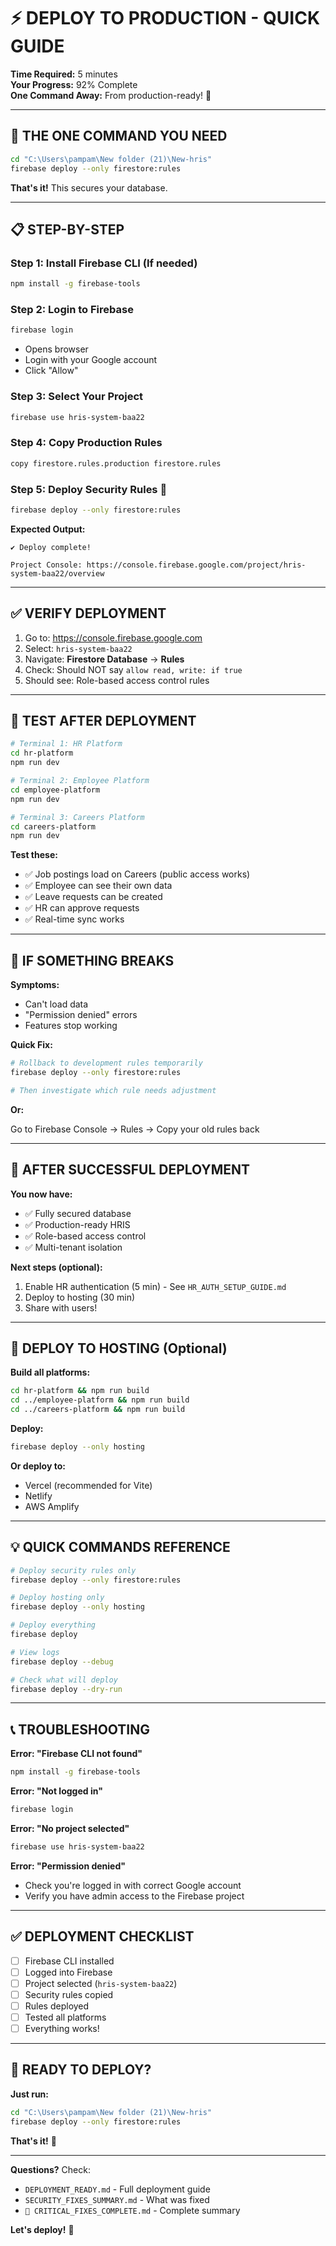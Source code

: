 # ⚡ DEPLOY TO PRODUCTION - QUICK GUIDE

**Time Required:** 5 minutes  
**Your Progress:** 92% Complete  
**One Command Away:** From production-ready! 🚀

---

## 🎯 THE ONE COMMAND YOU NEED

```bash
cd "C:\Users\pampam\New folder (21)\New-hris"
firebase deploy --only firestore:rules
```

**That's it!** This secures your database.

---

## 📋 STEP-BY-STEP

### **Step 1: Install Firebase CLI** (If needed)
```bash
npm install -g firebase-tools
```

### **Step 2: Login to Firebase**
```bash
firebase login
```
- Opens browser
- Login with your Google account
- Click "Allow"

### **Step 3: Select Your Project**
```bash
firebase use hris-system-baa22
```

### **Step 4: Copy Production Rules**
```bash
copy firestore.rules.production firestore.rules
```

### **Step 5: Deploy Security Rules** 🚀
```bash
firebase deploy --only firestore:rules
```

**Expected Output:**
```
✔ Deploy complete!

Project Console: https://console.firebase.google.com/project/hris-system-baa22/overview
```

---

## ✅ VERIFY DEPLOYMENT

1. Go to: https://console.firebase.google.com
2. Select: `hris-system-baa22`
3. Navigate: **Firestore Database** → **Rules**
4. Check: Should NOT say `allow read, write: if true`
5. Should see: Role-based access control rules

---

## 🧪 TEST AFTER DEPLOYMENT

```bash
# Terminal 1: HR Platform
cd hr-platform
npm run dev

# Terminal 2: Employee Platform  
cd employee-platform
npm run dev

# Terminal 3: Careers Platform
cd careers-platform
npm run dev
```

**Test these:**
- ✅ Job postings load on Careers (public access works)
- ✅ Employee can see their own data
- ✅ Leave requests can be created
- ✅ HR can approve requests
- ✅ Real-time sync works

---

## 🚨 IF SOMETHING BREAKS

**Symptoms:**
- Can't load data
- "Permission denied" errors
- Features stop working

**Quick Fix:**
```bash
# Rollback to development rules temporarily
firebase deploy --only firestore:rules

# Then investigate which rule needs adjustment
```

**Or:**

Go to Firebase Console → Rules → Copy your old rules back

---

## 🎉 AFTER SUCCESSFUL DEPLOYMENT

**You now have:**
- ✅ Fully secured database
- ✅ Production-ready HRIS
- ✅ Role-based access control
- ✅ Multi-tenant isolation

**Next steps (optional):**
1. Enable HR authentication (5 min) - See `HR_AUTH_SETUP_GUIDE.md`
2. Deploy to hosting (30 min)
3. Share with users!

---

## 🚀 DEPLOY TO HOSTING (Optional)

**Build all platforms:**
```bash
cd hr-platform && npm run build
cd ../employee-platform && npm run build  
cd ../careers-platform && npm run build
```

**Deploy:**
```bash
firebase deploy --only hosting
```

**Or deploy to:**
- Vercel (recommended for Vite)
- Netlify
- AWS Amplify

---

## 💡 QUICK COMMANDS REFERENCE

```bash
# Deploy security rules only
firebase deploy --only firestore:rules

# Deploy hosting only
firebase deploy --only hosting

# Deploy everything
firebase deploy

# View logs
firebase deploy --debug

# Check what will deploy
firebase deploy --dry-run
```

---

## 📞 TROUBLESHOOTING

**Error: "Firebase CLI not found"**
```bash
npm install -g firebase-tools
```

**Error: "Not logged in"**
```bash
firebase login
```

**Error: "No project selected"**
```bash
firebase use hris-system-baa22
```

**Error: "Permission denied"**
- Check you're logged in with correct Google account
- Verify you have admin access to the Firebase project

---

## ✅ DEPLOYMENT CHECKLIST

- [ ] Firebase CLI installed
- [ ] Logged into Firebase
- [ ] Project selected (`hris-system-baa22`)
- [ ] Security rules copied
- [ ] Rules deployed
- [ ] Tested all platforms
- [ ] Everything works!

---

## 🎯 READY TO DEPLOY?

**Just run:**
```bash
cd "C:\Users\pampam\New folder (21)\New-hris"
firebase deploy --only firestore:rules
```

**That's it!** 🎉

---

**Questions?** Check:
- `DEPLOYMENT_READY.md` - Full deployment guide
- `SECURITY_FIXES_SUMMARY.md` - What was fixed
- `🎉 CRITICAL_FIXES_COMPLETE.md` - Complete summary

**Let's deploy!** 🚀





